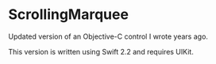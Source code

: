 # ScrollingMarquee
Updated version of an Objective-C control I wrote years ago.

This version is written using Swift 2.2 and requires UIKit.
